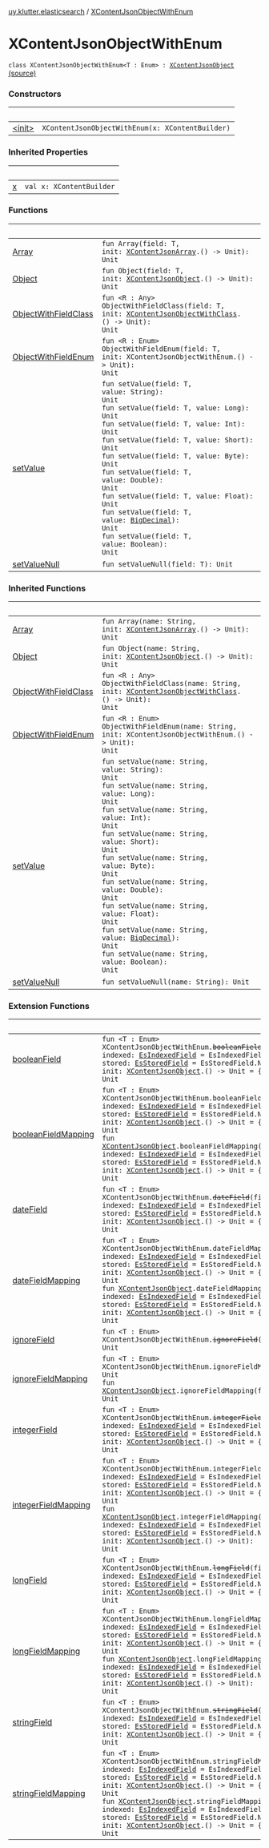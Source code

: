 [uy.klutter.elasticsearch](../index.md) / [XContentJsonObjectWithEnum](.)


# XContentJsonObjectWithEnum
<code>class XContentJsonObjectWithEnum<T : Enum<T>> : [XContentJsonObject](../-x-content-json-object/index.md)</code> [(source)](https://github.com/kohesive/klutter/blob/master/elasticsearch-jdk7/src/main/kotlin/uy/klutter/elasticsearch/XContent.kt#L8)<br/>


### Constructors

|&nbsp;|&nbsp;|
|---|---|
| [&lt;init&gt;](-init-.md) | <code>XContentJsonObjectWithEnum(x: XContentBuilder)</code><br/> |

### Inherited Properties

|&nbsp;|&nbsp;|
|---|---|
| [x](../-x-content-json-object/x.md) | <code>val x: XContentBuilder</code><br/> |

### Functions

|&nbsp;|&nbsp;|
|---|---|
| [Array](-array.md) | <code>fun Array(field: T, init: [XContentJsonArray](../-x-content-json-array/index.md).() -> Unit): Unit</code><br/> |
| [Object](-object.md) | <code>fun Object(field: T, init: [XContentJsonObject](../-x-content-json-object/index.md).() -> Unit): Unit</code><br/> |
| [ObjectWithFieldClass](-object-with-field-class.md) | <code>fun <R : Any> ObjectWithFieldClass(field: T, init: [XContentJsonObjectWithClass](../-x-content-json-object-with-class/index.md)<R>.() -> Unit): Unit</code><br/> |
| [ObjectWithFieldEnum](-object-with-field-enum.md) | <code>fun <R : Enum<R>> ObjectWithFieldEnum(field: T, init: XContentJsonObjectWithEnum<R>.() -> Unit): Unit</code><br/> |
| [setValue](set-value.md) | <code>fun setValue(field: T, value: String): Unit</code><br/><code>fun setValue(field: T, value: Long): Unit</code><br/><code>fun setValue(field: T, value: Int): Unit</code><br/><code>fun setValue(field: T, value: Short): Unit</code><br/><code>fun setValue(field: T, value: Byte): Unit</code><br/><code>fun setValue(field: T, value: Double): Unit</code><br/><code>fun setValue(field: T, value: Float): Unit</code><br/><code>fun setValue(field: T, value: [BigDecimal](http://docs.oracle.com/javase/6/docs/api/java/math/BigDecimal.html)): Unit</code><br/><code>fun setValue(field: T, value: Boolean): Unit</code><br/> |
| [setValueNull](set-value-null.md) | <code>fun setValueNull(field: T): Unit</code><br/> |

### Inherited Functions

|&nbsp;|&nbsp;|
|---|---|
| [Array](../-x-content-json-object/-array.md) | <code>fun Array(name: String, init: [XContentJsonArray](../-x-content-json-array/index.md).() -> Unit): Unit</code><br/> |
| [Object](../-x-content-json-object/-object.md) | <code>fun Object(name: String, init: [XContentJsonObject](../-x-content-json-object/index.md).() -> Unit): Unit</code><br/> |
| [ObjectWithFieldClass](../-x-content-json-object/-object-with-field-class.md) | <code>fun <R : Any> ObjectWithFieldClass(name: String, init: [XContentJsonObjectWithClass](../-x-content-json-object-with-class/index.md)<R>.() -> Unit): Unit</code><br/> |
| [ObjectWithFieldEnum](../-x-content-json-object/-object-with-field-enum.md) | <code>fun <R : Enum<R>> ObjectWithFieldEnum(name: String, init: XContentJsonObjectWithEnum<R>.() -> Unit): Unit</code><br/> |
| [setValue](../-x-content-json-object/set-value.md) | <code>fun setValue(name: String, value: String): Unit</code><br/><code>fun setValue(name: String, value: Long): Unit</code><br/><code>fun setValue(name: String, value: Int): Unit</code><br/><code>fun setValue(name: String, value: Short): Unit</code><br/><code>fun setValue(name: String, value: Byte): Unit</code><br/><code>fun setValue(name: String, value: Double): Unit</code><br/><code>fun setValue(name: String, value: Float): Unit</code><br/><code>fun setValue(name: String, value: [BigDecimal](http://docs.oracle.com/javase/6/docs/api/java/math/BigDecimal.html)): Unit</code><br/><code>fun setValue(name: String, value: Boolean): Unit</code><br/> |
| [setValueNull](../-x-content-json-object/set-value-null.md) | <code>fun setValueNull(name: String): Unit</code><br/> |

### Extension Functions

|&nbsp;|&nbsp;|
|---|---|
| [booleanField](../boolean-field.md) | <code>fun <T : Enum<T>> XContentJsonObjectWithEnum<T>.~~booleanField~~(field: T, indexed: [EsIndexedField](../-es-indexed-field/index.md) = EsIndexedField.NOT_ANALYZED, stored: [EsStoredField](../-es-stored-field/index.md) = EsStoredField.NOT_STORED, init: [XContentJsonObject](../-x-content-json-object/index.md).() -> Unit = {}): Unit</code><br/> |
| [booleanFieldMapping](../boolean-field-mapping.md) | <code>fun <T : Enum<T>> XContentJsonObjectWithEnum<T>.booleanFieldMapping(field: T, indexed: [EsIndexedField](../-es-indexed-field/index.md) = EsIndexedField.NOT_ANALYZED, stored: [EsStoredField](../-es-stored-field/index.md) = EsStoredField.NOT_STORED, init: [XContentJsonObject](../-x-content-json-object/index.md).() -> Unit = {}): Unit</code><br/><code>fun [XContentJsonObject](../-x-content-json-object/index.md).booleanFieldMapping(field: String, indexed: [EsIndexedField](../-es-indexed-field/index.md) = EsIndexedField.NOT_ANALYZED, stored: [EsStoredField](../-es-stored-field/index.md) = EsStoredField.NOT_STORED, init: [XContentJsonObject](../-x-content-json-object/index.md).() -> Unit = {}): Unit</code><br/> |
| [dateField](../date-field.md) | <code>fun <T : Enum<T>> XContentJsonObjectWithEnum<T>.~~dateField~~(field: T, indexed: [EsIndexedField](../-es-indexed-field/index.md) = EsIndexedField.NOT_ANALYZED, stored: [EsStoredField](../-es-stored-field/index.md) = EsStoredField.NOT_STORED, init: [XContentJsonObject](../-x-content-json-object/index.md).() -> Unit = {}): Unit</code><br/> |
| [dateFieldMapping](../date-field-mapping.md) | <code>fun <T : Enum<T>> XContentJsonObjectWithEnum<T>.dateFieldMapping(field: T, indexed: [EsIndexedField](../-es-indexed-field/index.md) = EsIndexedField.NOT_ANALYZED, stored: [EsStoredField](../-es-stored-field/index.md) = EsStoredField.NOT_STORED, init: [XContentJsonObject](../-x-content-json-object/index.md).() -> Unit = {}): Unit</code><br/><code>fun [XContentJsonObject](../-x-content-json-object/index.md).dateFieldMapping(field: String, indexed: [EsIndexedField](../-es-indexed-field/index.md) = EsIndexedField.NOT_ANALYZED, stored: [EsStoredField](../-es-stored-field/index.md) = EsStoredField.NOT_STORED, init: [XContentJsonObject](../-x-content-json-object/index.md).() -> Unit = {}): Unit</code><br/> |
| [ignoreField](../ignore-field.md) | <code>fun <T : Enum<T>> XContentJsonObjectWithEnum<T>.~~ignoreField~~(field: T): Unit</code><br/> |
| [ignoreFieldMapping](../ignore-field-mapping.md) | <code>fun <T : Enum<T>> XContentJsonObjectWithEnum<T>.ignoreFieldMapping(field: T): Unit</code><br/><code>fun [XContentJsonObject](../-x-content-json-object/index.md).ignoreFieldMapping(field: String): Unit</code><br/> |
| [integerField](../integer-field.md) | <code>fun <T : Enum<T>> XContentJsonObjectWithEnum<T>.~~integerField~~(field: T, indexed: [EsIndexedField](../-es-indexed-field/index.md) = EsIndexedField.NOT_ANALYZED, stored: [EsStoredField](../-es-stored-field/index.md) = EsStoredField.NOT_STORED, init: [XContentJsonObject](../-x-content-json-object/index.md).() -> Unit = {}): Unit</code><br/> |
| [integerFieldMapping](../integer-field-mapping.md) | <code>fun <T : Enum<T>> XContentJsonObjectWithEnum<T>.integerFieldMapping(field: T, indexed: [EsIndexedField](../-es-indexed-field/index.md) = EsIndexedField.NOT_ANALYZED, stored: [EsStoredField](../-es-stored-field/index.md) = EsStoredField.NOT_STORED, init: [XContentJsonObject](../-x-content-json-object/index.md).() -> Unit = {}): Unit</code><br/><code>fun [XContentJsonObject](../-x-content-json-object/index.md).integerFieldMapping(field: String, indexed: [EsIndexedField](../-es-indexed-field/index.md) = EsIndexedField.NOT_ANALYZED, stored: [EsStoredField](../-es-stored-field/index.md) = EsStoredField.NOT_STORED, init: [XContentJsonObject](../-x-content-json-object/index.md).() -> Unit): Unit</code><br/> |
| [longField](../long-field.md) | <code>fun <T : Enum<T>> XContentJsonObjectWithEnum<T>.~~longField~~(field: T, indexed: [EsIndexedField](../-es-indexed-field/index.md) = EsIndexedField.NOT_ANALYZED, stored: [EsStoredField](../-es-stored-field/index.md) = EsStoredField.NOT_STORED, init: [XContentJsonObject](../-x-content-json-object/index.md).() -> Unit = {}): Unit</code><br/> |
| [longFieldMapping](../long-field-mapping.md) | <code>fun <T : Enum<T>> XContentJsonObjectWithEnum<T>.longFieldMapping(field: T, indexed: [EsIndexedField](../-es-indexed-field/index.md) = EsIndexedField.NOT_ANALYZED, stored: [EsStoredField](../-es-stored-field/index.md) = EsStoredField.NOT_STORED, init: [XContentJsonObject](../-x-content-json-object/index.md).() -> Unit = {}): Unit</code><br/><code>fun [XContentJsonObject](../-x-content-json-object/index.md).longFieldMapping(field: String, indexed: [EsIndexedField](../-es-indexed-field/index.md) = EsIndexedField.NOT_ANALYZED, stored: [EsStoredField](../-es-stored-field/index.md) = EsStoredField.NOT_STORED, init: [XContentJsonObject](../-x-content-json-object/index.md).() -> Unit): Unit</code><br/> |
| [stringField](../string-field.md) | <code>fun <T : Enum<T>> XContentJsonObjectWithEnum<T>.~~stringField~~(field: T, indexed: [EsIndexedField](../-es-indexed-field/index.md) = EsIndexedField.NOT_ANALYZED, stored: [EsStoredField](../-es-stored-field/index.md) = EsStoredField.NOT_STORED, init: [XContentJsonObject](../-x-content-json-object/index.md).() -> Unit = {}): Unit</code><br/> |
| [stringFieldMapping](../string-field-mapping.md) | <code>fun <T : Enum<T>> XContentJsonObjectWithEnum<T>.stringFieldMapping(field: T, indexed: [EsIndexedField](../-es-indexed-field/index.md) = EsIndexedField.NOT_ANALYZED, stored: [EsStoredField](../-es-stored-field/index.md) = EsStoredField.NOT_STORED, init: [XContentJsonObject](../-x-content-json-object/index.md).() -> Unit = {}): Unit</code><br/><code>fun [XContentJsonObject](../-x-content-json-object/index.md).stringFieldMapping(field: String, indexed: [EsIndexedField](../-es-indexed-field/index.md) = EsIndexedField.NOT_ANALYZED, stored: [EsStoredField](../-es-stored-field/index.md) = EsStoredField.NOT_STORED, init: [XContentJsonObject](../-x-content-json-object/index.md).() -> Unit = {}): Unit</code><br/> |

